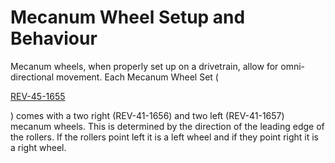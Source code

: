 # Mecanum Wheel Setup and Behaviour

Mecanum wheels, when properly set up on a drivetrain, allow for omni-directional movement. Each Mecanum Wheel Set (

[REV-45-1655](https://www.revrobotics.com/rev-45-1655/)

) comes with a two right (REV-41-1656) and two left (REV-41-1657) mecanum wheels. This is determined by the direction of the leading edge of the rollers. If the rollers point left it is a left wheel and if they point right it is a right wheel.
